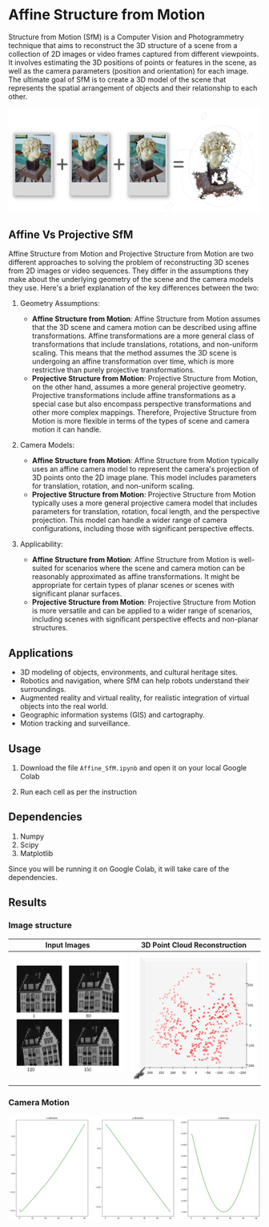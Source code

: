 # Affine Structure from Motion
Structure from Motion (SfM) is a Computer Vision and Photogrammetry technique that aims to reconstruct the 3D structure of a scene from a collection of 2D images or video frames captured from different viewpoints. It involves estimating the 3D positions of points or features in the scene, as well as the camera parameters (position and orientation) for each image. The ultimate goal of SfM is to create a 3D model of the scene that represents the spatial arrangement of objects and their relationship to each other.

![SfM](/Images/SfM1.png)

## Affine Vs Projective SfM
Affine Structure from Motion and Projective Structure from Motion are two different approaches to solving the problem of reconstructing 3D scenes from 2D images or video sequences. They differ in the assumptions they make about the underlying geometry of the scene and the camera models they use. Here's a brief explanation of the key differences between the two:

1. Geometry Assumptions:
    * **Affine Structure from Motion**: Affine Structure from Motion assumes that the 3D scene and camera motion can be described using affine transformations. Affine transformations are a more general class of transformations that include translations, rotations, and non-uniform scaling. This means that the method assumes the 3D scene is undergoing an affine transformation over time, which is more restrictive than purely projective transformations.
    * **Projective Structure from Motion**: Projective Structure from Motion, on the other hand, assumes a more general projective geometry. Projective transformations include affine transformations as a special case but also encompass perspective transformations and other more complex mappings. Therefore, Projective Structure from Motion is more flexible in terms of the types of scene and camera motion it can handle.

2. Camera Models:
    * **Affine Structure from Motion**: Affine Structure from Motion typically uses an affine camera model to represent the camera's projection of 3D points onto the 2D image plane. This model includes parameters for translation, rotation, and non-uniform scaling.
    * **Projective Structure from Motion**: Projective Structure from Motion typically uses a more general projective camera model that includes parameters for translation, rotation, focal length, and the perspective projection. This model can handle a wider range of camera configurations, including those with significant perspective effects.

3. Applicability:
    * **Affine Structure from Motion**: Affine Structure from Motion is well-suited for scenarios where the scene and camera motion can be reasonably approximated as affine transformations. It might be appropriate for certain types of planar scenes or scenes with significant planar surfaces.
    * **Projective Structure from Motion**: Projective Structure from Motion is more versatile and can be applied to a wider range of scenarios, including scenes with significant perspective effects and non-planar structures.

## Applications
* 3D modeling of objects, environments, and cultural heritage sites.
* Robotics and navigation, where SfM can help robots understand their surroundings.
* Augmented reality and virtual reality, for realistic integration of virtual objects into the real world.
* Geographic information systems (GIS) and cartography.
* Motion tracking and surveillance.

## Usage

1. Download the file ```Affine_SfM.ipynb``` and open it on your local Google Colab

2. Run each cell as per the instruction

## Dependencies

1. Numpy
2. Scipy
3. Matplotlib

Since you will be running it on Google Colab, it will take care of the dependencies.

## Results

### Image structure
 
| Input Images             |  3D Point Cloud Reconstruction |
:------------------------------:|:-------------------------:
![Input Image](/Images/SfM2.png)  |  ![output Image](/Images/output.png)

### Camera Motion 
![output Image Cam Motion](/Images/output2.png)